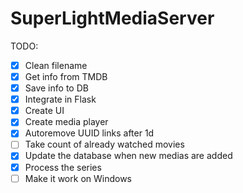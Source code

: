 # SuperLightMediaServer

TODO:
- [x] Clean filename
- [x] Get info from TMDB
- [x] Save info to DB
- [x] Integrate in Flask
- [x] Create UI
- [x] Create media player
- [x] Autoremove UUID links after 1d
- [ ] Take count of already watched movies
- [x] Update the database when new medias are added
- [x] Process the series
- [ ] Make it work on Windows
